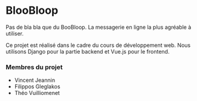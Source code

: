 # BlooBloop

Pas de bla bla que du BooBloop. La messagerie en ligne la plus agréable à utiliser.

Ce projet est réalisé dans le cadre du cours de développement web. Nous utilisons Django pour la partie backend et Vue.js pour le frontend.

### Membres du projet
 - Vincent Jeannin
 - Filippos Gleglakos
 - Théo Vuilliomenet
